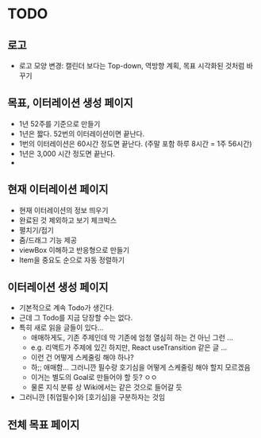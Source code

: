# TODO

## 로고

- 로고 모양 변경: 캘린더 보다는 Top-down, 역방향 계획, 목표 시각화된 것처럼 바꾸기

## 목표, 이터레이션 생성 페이지

- 1년 52주를 기준으로 만들기
- 1년은 짧다. 52번의 이터레이션이면 끝난다.
- 1번의 이터레이션은 60시간 정도면 끝난다. (주말 포함 하루 8시간 = 1주 56시간)
- 1년은 3,000 시간 정도면 끝난다.
-

## 현재 이터레이션 페이지

- 현재 이터레이션의 정보 띄우기
- 완료된 것 제외하고 보기 체크박스
- 펼치기/접기
- 줌/드래그 기능 제공
- viewBox 이해하고 반응형으로 만들기
- Item을 중요도 순으로 자동 정렬하기

## 이터레이션 생성 페이지

- 기본적으로 계속 Todo가 생긴다.
- 근데 그 Todo를 지금 당장할 수는 없다.
- 특히 새로 읽을 글들이 있다...
  - 애매하게도, 기존 주제인데 막 기존에 엄청 열심히 하는 건 아닌 그런 ...
  - e.g. 리액트가 주제에 있긴 하지만, React useTransition 같은 글 ...
  - 이런 건 어떻게 스케줄링 해야 하나?
  - 하;; 애매함... 그러니깐 필수랑 호기심을 어떻게 스케줄링 해야 할지 모르겠음
  - 이거는 별도의 Goal로 만들어야 할 듯? ㅇㅇ
  - 물론 지식 분류 상 Wiki에서는 같은 것으로 들어갈 듯
- 그러니깐 [취업필수]와 [호기심]을 구분하자는 것임

## 전체 목표 페이지
